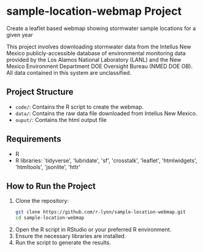 # sample-location-webmap Project
Create a leaflet based webmap showing stormwater sample locations for a given year

This project involves downloading stormwater data from the Intellus New Mexico publicly-accessible database of environmental monitoring data provided by the Los Alamos National Laboratory (LANL) and the New Mexico Environment Department DOE Oversight Bureau (NMED DOE OB). All data contained in this system are unclassified.

## Project Structure

- `code/`: Contains the R script to create the webmap.
- `data/`: Contains the raw data file downloaded from Intellus New Mexico.
- `ouput/`: Contains the html output file

## Requirements

- R
- R libraries: `tidyverse', 'lubridate', 'sf', 'crosstalk', 'leaflet', 'htmlwidgets', 'htmltools', 'jsonlite', 'httr'

## How to Run the Project

1. Clone the repository:
   ```sh
   git clone https://github.com/r-lyon/sample-location-webmap.git
   cd sample-location-webmap
2. Open the R script in RStudio or your preferred R environment.
3. Ensure the necessary libraries are installed.
4. Run the script to generate the results.
